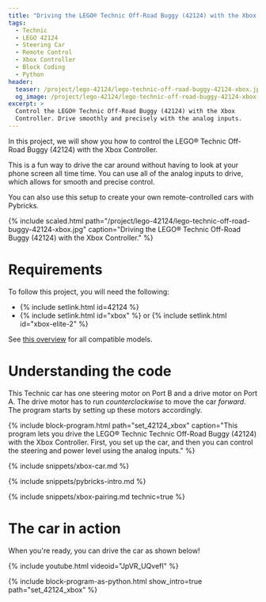 ```yaml
---
title: "Driving the LEGO® Technic Off-Road Buggy (42124) with the Xbox Controller"
tags:
  - Technic
  - LEGO 42124
  - Steering Car
  - Remote Control
  - Xbox Controller
  - Block Coding
  - Python
header:
  teaser: /project/lego-42124/lego-technic-off-road-buggy-42124-xbox.jpg
  og_image: /project/lego-42124/lego-technic-off-road-buggy-42124-xbox-og.jpg
excerpt: >
  Control the LEGO® Technic Off-Road Buggy (42124) with the Xbox
  Controller. Drive smoothly and precisely with the analog inputs.
---
```


In this project, we will show you how to control the LEGO® Technic Off-Road Buggy (42124) with the Xbox Controller.

This is a fun way to drive the car around without having to look at your
phone screen all time time. You can use all of the analog inputs to drive,
which allows for smooth and precise control.

You can also use this setup to
create your own remote-controlled cars with Pybricks.

{% include scaled.html
  path="/project/lego-42124/lego-technic-off-road-buggy-42124-xbox.jpg"
  caption="Driving the LEGO® Technic Off-Road Buggy (42124) with the Xbox Controller."
%}

# Requirements

To follow this project, you will need the following:

- {% include setlink.html id=42124 %}
- {% include setlink.html id="xbox" %} or {% include setlink.html id="xbox-elite-2" %}

See <a href="https://docs.pybricks.com/en/latest/iodevices/xboxcontroller.html#compatible-controllers" target="_blank">
this overview</a> for all compatible models.


# Understanding the code

This Technic car has one steering motor on Port B and a drive motor on
Port A. The drive motor has to run _counterclockwise_ to move the car
_forward_. The program starts by setting up these motors accordingly.


{% include block-program.html path="set_42124_xbox"
  caption="This program lets you drive the LEGO® Technic Technic Off-Road Buggy (42124)
  with the Xbox Controller. First, you set up the car, and then you can
  control the steering and power level using the analog inputs." %}

{% include snippets/xbox-car.md %}

{% include snippets/pybricks-intro.md %}

{% include snippets/xbox-pairing.md technic=true %}

# The car in action

When you're ready, you can drive the car as shown below!

{% include youtube.html videoid="JpVR_UQvefI" %}

{%
  include block-program-as-python.html
  show_intro=true
  path="set_42124_xbox"
%}




